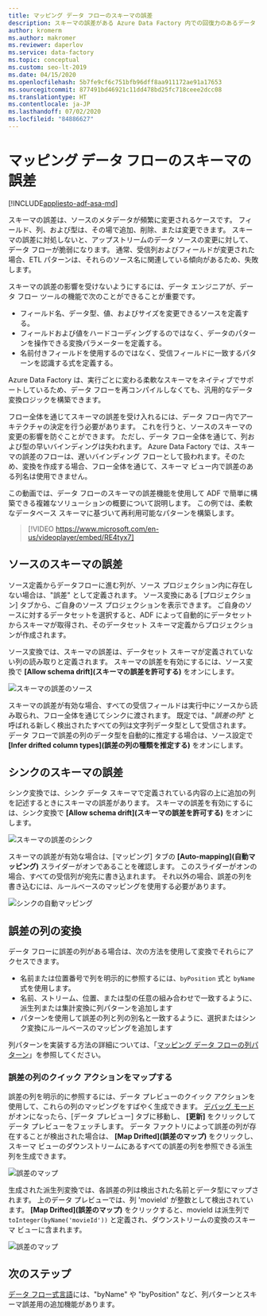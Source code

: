 ```yaml
---
title: マッピング データ フローのスキーマの誤差
description: スキーマの誤差がある Azure Data Factory 内での回復力のあるデータ フローの作成
author: kromerm
ms.author: makromer
ms.reviewer: daperlov
ms.service: data-factory
ms.topic: conceptual
ms.custom: seo-lt-2019
ms.date: 04/15/2020
ms.openlocfilehash: 5b7fe9cf6c751bfb96dff8aa911172ae91a17653
ms.sourcegitcommit: 877491bd46921c11dd478bd25fc718ceee2dcc08
ms.translationtype: HT
ms.contentlocale: ja-JP
ms.lasthandoff: 07/02/2020
ms.locfileid: "84886627"
---
```

# <a name="schema-drift-in-mapping-data-flow"></a>マッピング データ フローのスキーマの誤差

[!INCLUDE[appliesto-adf-asa-md](includes/appliesto-adf-asa-md.md)]

スキーマの誤差は、ソースのメタデータが頻繁に変更されるケースです。 フィールド、列、および型は、その場で追加、削除、または変更できます。 スキーマの誤差に対処しないと、アップストリームのデータ ソースの変更に対して、データ フローが脆弱になります。 通常、受信列およびフィールドが変更された場合、ETL パターンは、それらのソース名に関連している傾向があるため、失敗します。

スキーマの誤差の影響を受けないようにするには、データ エンジニアが、データ フロー ツールの機能で次のことができることが重要です。

* フィールド名、データ型、値、およびサイズを変更できるソースを定義する。
* フィールドおよび値をハードコーディングするのではなく、データのパターンを操作できる変換パラメーターを定義する。
* 名前付きフィールドを使用するのではなく、受信フィールドに一致するパターンを認識する式を定義する。

Azure Data Factory は、実行ごとに変わる柔軟なスキーマをネイティブでサポートしているため、データ フローを再コンパイルしなくても、汎用的なデータ変換ロジックを構築できます。

フロー全体を通じてスキーマの誤差を受け入れるには、データ フロー内でアーキテクチャの決定を行う必要があります。 これを行うと、ソースのスキーマの変更の影響を防ぐことができます。 ただし、データ フロー全体を通じて、列および型の早いバインディングは失われます。 Azure Data Factory では、スキーマの誤差のフローは、遅いバインディング フローとして扱われます。そのため、変換を作成する場合、フロー全体を通じて、スキーマ ビュー内で誤差のある列名は使用できません。

この動画では、データ フローのスキーマの誤差機能を使用して ADF で簡単に構築できる複雑なソリューションの概要について説明します。 この例では、柔軟なデータベース スキーマに基づいて再利用可能なパターンを構築します。

> [!VIDEO https://www.microsoft.com/en-us/videoplayer/embed/RE4tyx7]

## <a name="schema-drift-in-source"></a>ソースのスキーマの誤差

ソース定義からデータフローに進む列が、ソース プロジェクション内に存在しない場合は、"誤差" として定義されます。 ソース変換にある [プロジェクション] タブから、ご自身のソース プロジェクションを表示できます。 ご自身のソースに対するデータセットを選択すると、ADF によって自動的にデータセットからスキーマが取得され、そのデータセット スキーマ定義からプロジェクションが作成されます。

ソース変換では、スキーマの誤差は、データセット スキーマが定義されていない列の読み取りと定義されます。 スキーマの誤差を有効にするには、ソース変換で **[Allow schema drift]\(スキーマの誤差を許可する\)** をオンにします。

![スキーマの誤差のソース](media/data-flow/schemadrift001.png "スキーマの誤差のソース")

スキーマの誤差が有効な場合、すべての受信フィールドは実行中にソースから読み取られ、フロー全体を通じてシンクに渡されます。 既定では、"*誤差の列*" と呼ばれる新しく検出されたすべての列は文字列データ型として受信されます。 データ フローで誤差の列のデータ型を自動的に推定する場合は、ソース設定で **[Infer drifted column types]\(誤差の列の種類を推定する\)** をオンにします。

## <a name="schema-drift-in-sink"></a>シンクのスキーマの誤差

シンク変換では、シンク データ スキーマで定義されている内容の上に追加の列を記述するときにスキーマの誤差があります。 スキーマの誤差を有効にするには、シンク変換で **[Allow schema drift]\(スキーマの誤差を許可する\)** をオンにします。

![スキーマの誤差のシンク](media/data-flow/schemadrift002.png "スキーマの誤差のシンク")

スキーマの誤差が有効な場合は、[マッピング] タブの **[Auto-mapping]\(自動マッピング\)** スライダーがオンであることを確認します。 このスライダーがオンの場合、すべての受信列が宛先に書き込まれます。 それ以外の場合、誤差の列を書き込むには、ルールベースのマッピングを使用する必要があります。

![シンクの自動マッピング](media/data-flow/automap.png "シンクの自動マッピング")

## <a name="transforming-drifted-columns"></a>誤差の列の変換

データ フローに誤差の列がある場合は、次の方法を使用して変換でそれらにアクセスできます。

* 名前または位置番号で列を明示的に参照するには、`byPosition` 式と `byName` 式を使用します。
* 名前、ストリーム、位置、または型の任意の組み合わせで一致するように、派生列または集計変換に列パターンを追加します
* パターンを使用して誤差の列と列の別名と一致するように、選択またはシンク変換にルールベースのマッピングを追加します

列パターンを実装する方法の詳細については、「[マッピング データ フローの列パターン](concepts-data-flow-column-pattern.md)」を参照してください。

### <a name="map-drifted-columns-quick-action"></a>誤差の列のクイック アクションをマップする

誤差の列を明示的に参照するには、データ プレビューのクイック アクションを使用して、これらの列のマッピングをすばやく生成できます。 [デバッグ モード](concepts-data-flow-debug-mode.md)がオンになったら、[データ プレビュー] タブに移動し、 **[更新]** をクリックしてデータ プレビューをフェッチします。 データ ファクトリによって誤差の列が存在することが検出された場合は、 **[Map Drifted]\(誤差のマップ\)** をクリックし、スキーマ ビューのダウンストリームにあるすべての誤差の列を参照できる派生列を生成できます。

![誤差のマップ](media/data-flow/mapdrifted1.png "誤差のマップ")

生成された派生列変換では、各誤差の列は検出された名前とデータ型にマップされます。 上のデータ プレビューでは、列 'movieId' が整数として検出されています。 **[Map Drifted]\(誤差のマップ\)** をクリックすると、movieId は派生列で `toInteger(byName('movieId'))` と定義され、ダウンストリームの変換のスキーマ ビューに含まれます。

![誤差のマップ](media/data-flow/mapdrifted2.png "誤差のマップ")

## <a name="next-steps"></a>次のステップ
[データ フロー式言語](data-flow-expression-functions.md)には、"byName" や "byPosition" など、列パターンとスキーマ誤差用の追加機能があります。
